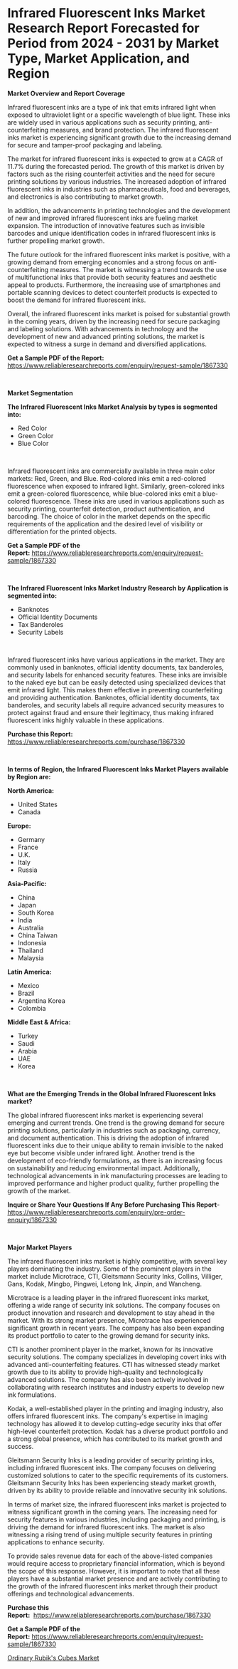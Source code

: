 <p><h1>Infrared Fluorescent Inks Market Research Report Forecasted for Period from 2024 -  2031 by Market Type, Market Application, and Region</h1></p><p><strong>Market Overview and Report Coverage</strong></p>
<p><p>Infrared fluorescent inks are a type of ink that emits infrared light when exposed to ultraviolet light or a specific wavelength of blue light. These inks are widely used in various applications such as security printing, anti-counterfeiting measures, and brand protection. The infrared fluorescent inks market is experiencing significant growth due to the increasing demand for secure and tamper-proof packaging and labeling.</p><p>The market for infrared fluorescent inks is expected to grow at a CAGR of 11.7% during the forecasted period. The growth of this market is driven by factors such as the rising counterfeit activities and the need for secure printing solutions by various industries. The increased adoption of infrared fluorescent inks in industries such as pharmaceuticals, food and beverages, and electronics is also contributing to market growth.</p><p>In addition, the advancements in printing technologies and the development of new and improved infrared fluorescent inks are fueling market expansion. The introduction of innovative features such as invisible barcodes and unique identification codes in infrared fluorescent inks is further propelling market growth.</p><p>The future outlook for the infrared fluorescent inks market is positive, with a growing demand from emerging economies and a strong focus on anti-counterfeiting measures. The market is witnessing a trend towards the use of multifunctional inks that provide both security features and aesthetic appeal to products. Furthermore, the increasing use of smartphones and portable scanning devices to detect counterfeit products is expected to boost the demand for infrared fluorescent inks.</p><p>Overall, the infrared fluorescent inks market is poised for substantial growth in the coming years, driven by the increasing need for secure packaging and labeling solutions. With advancements in technology and the development of new and advanced printing solutions, the market is expected to witness a surge in demand and diversified applications.</p></p>
<p><strong>Get a Sample PDF of the Report:</strong> <a href="https://www.reliableresearchreports.com/enquiry/request-sample/1867330">https://www.reliableresearchreports.com/enquiry/request-sample/1867330</a></p>
<p>&nbsp;</p>
<p><strong>Market Segmentation</strong></p>
<p><strong>The Infrared Fluorescent Inks Market Analysis by types is segmented into:</strong></p>
<p><ul><li>Red Color</li><li>Green Color</li><li>Blue Color</li></ul></p>
<p>&nbsp;</p>
<p><p>Infrared fluorescent inks are commercially available in three main color markets: Red, Green, and Blue. Red-colored inks emit a red-colored fluorescence when exposed to infrared light. Similarly, green-colored inks emit a green-colored fluorescence, while blue-colored inks emit a blue-colored fluorescence. These inks are used in various applications such as security printing, counterfeit detection, product authentication, and barcoding. The choice of color in the market depends on the specific requirements of the application and the desired level of visibility or differentiation for the printed objects.</p></p>
<p><strong>Get a Sample PDF of the Report:</strong>&nbsp;<a href="https://www.reliableresearchreports.com/enquiry/request-sample/1867330">https://www.reliableresearchreports.com/enquiry/request-sample/1867330</a></p>
<p>&nbsp;</p>
<p><strong>The Infrared Fluorescent Inks Market Industry Research by Application is segmented into:</strong></p>
<p><ul><li>Banknotes</li><li>Official Identity Documents</li><li>Tax Banderoles</li><li>Security Labels</li></ul></p>
<p>&nbsp;</p>
<p><p>Infrared fluorescent inks have various applications in the market. They are commonly used in banknotes, official identity documents, tax banderoles, and security labels for enhanced security features. These inks are invisible to the naked eye but can be easily detected using specialized devices that emit infrared light. This makes them effective in preventing counterfeiting and providing authentication. Banknotes, official identity documents, tax banderoles, and security labels all require advanced security measures to protect against fraud and ensure their legitimacy, thus making infrared fluorescent inks highly valuable in these applications.</p></p>
<p><strong>Purchase this Report:</strong>&nbsp; <a href="https://www.reliableresearchreports.com/purchase/1867330">https://www.reliableresearchreports.com/purchase/1867330</a></p>
<p>&nbsp;</p>
<p><strong>In terms of Region, the Infrared Fluorescent Inks Market Players available by Region are:</strong></p>
<p>
    <p> <strong> North America: </strong>
        <ul>
            <li>United States</li>
            <li>Canada</li>
        </ul>
        </p> 
    <p> <strong> Europe: </strong>
        <ul>
            <li>Germany</li>
            <li>France</li>
            <li>U.K.</li>
            <li>Italy</li>
            <li>Russia</li>
        </ul>
        </p> 
    <p> <strong> Asia-Pacific: </strong>
        <ul>
            <li>China</li>
            <li>Japan</li>
            <li>South Korea</li>
            <li>India</li>
            <li>Australia</li>
            <li>China Taiwan</li>
            <li>Indonesia</li>
            <li>Thailand</li>
            <li>Malaysia</li>
        </ul>
        </p> 
    <p> <strong> Latin America: </strong>
        <ul>
            <li>Mexico</li>
            <li>Brazil</li>
            <li>Argentina Korea</li>
            <li>Colombia</li>
        </ul>
        </p> 
    <p> <strong> Middle East & Africa: </strong>
        <ul>
            <li>Turkey</li>
            <li>Saudi</li>
            <li>Arabia</li>
            <li>UAE</li>
            <li>Korea</li>
        </ul>
    </p>
    </p>
<p>&nbsp;</p>
<p><strong>What are the Emerging Trends in the Global Infrared Fluorescent Inks market?</strong></p>
<p><p>The global infrared fluorescent inks market is experiencing several emerging and current trends. One trend is the growing demand for secure printing solutions, particularly in industries such as packaging, currency, and document authentication. This is driving the adoption of infrared fluorescent inks due to their unique ability to remain invisible to the naked eye but become visible under infrared light. Another trend is the development of eco-friendly formulations, as there is an increasing focus on sustainability and reducing environmental impact. Additionally, technological advancements in ink manufacturing processes are leading to improved performance and higher product quality, further propelling the growth of the market.</p></p>
<p><strong>Inquire or Share Your Questions If Any Before Purchasing This Report</strong>- <a href="https://www.reliableresearchreports.com/enquiry/pre-order-enquiry/1867330">https://www.reliableresearchreports.com/enquiry/pre-order-enquiry/1867330</a></p>
<p>&nbsp;</p>
<p><strong>Major Market Players</strong></p>
<p><p>The infrared fluorescent inks market is highly competitive, with several key players dominating the industry. Some of the prominent players in the market include Microtrace, CTI, Gleitsmann Security Inks, Collins, Villiger, Gans, Kodak, Mingbo, Pingwei, Letong Ink, Jinpin, and Wancheng.</p><p>Microtrace is a leading player in the infrared fluorescent inks market, offering a wide range of security ink solutions. The company focuses on product innovation and research and development to stay ahead in the market. With its strong market presence, Microtrace has experienced significant growth in recent years. The company has also been expanding its product portfolio to cater to the growing demand for security inks.</p><p>CTI is another prominent player in the market, known for its innovative security solutions. The company specializes in developing covert inks with advanced anti-counterfeiting features. CTI has witnessed steady market growth due to its ability to provide high-quality and technologically advanced solutions. The company has also been actively involved in collaborating with research institutes and industry experts to develop new ink formulations.</p><p>Kodak, a well-established player in the printing and imaging industry, also offers infrared fluorescent inks. The company's expertise in imaging technology has allowed it to develop cutting-edge security inks that offer high-level counterfeit protection. Kodak has a diverse product portfolio and a strong global presence, which has contributed to its market growth and success.</p><p>Gleitsmann Security Inks is a leading provider of security printing inks, including infrared fluorescent inks. The company focuses on delivering customized solutions to cater to the specific requirements of its customers. Gleitsmann Security Inks has been experiencing steady market growth, driven by its ability to provide reliable and innovative security ink solutions.</p><p>In terms of market size, the infrared fluorescent inks market is projected to witness significant growth in the coming years. The increasing need for security features in various industries, including packaging and printing, is driving the demand for infrared fluorescent inks. The market is also witnessing a rising trend of using multiple security features in printing applications to enhance security.</p><p>To provide sales revenue data for each of the above-listed companies would require access to proprietary financial information, which is beyond the scope of this response. However, it is important to note that all these players have a substantial market presence and are actively contributing to the growth of the infrared fluorescent inks market through their product offerings and technological advancements.</p></p>
<p><strong>Purchase this Report:</strong>&nbsp;&nbsp;<a href="https://www.reliableresearchreports.com/purchase/1867330">https://www.reliableresearchreports.com/purchase/1867330</a></p>
<p></p>
<p><strong>Get a Sample PDF of the Report:</strong>&nbsp;<a href="https://www.reliableresearchreports.com/enquiry/request-sample/1867330">https://www.reliableresearchreports.com/enquiry/request-sample/1867330</a></p>
<p><p><a href="https://github.com/ashepherd82/Market-Research-Report-List-2/blob/main/ordinary-rubiks-cubes-market.md">Ordinary Rubik's Cubes Market</a></p></p>